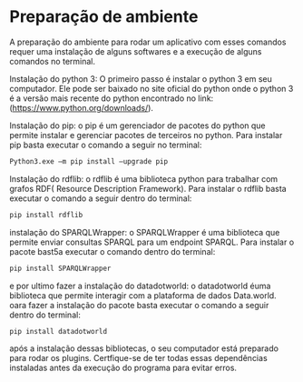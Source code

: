 # Preparação de ambiente

A preparação do ambiente para rodar um aplicativo com esses comandos requer uma instalação de alguns softwares e a execução de alguns comandos no terminal.

Instalação do python 3: O primeiro passo é instalar o python 3 em seu computador. Ele pode ser baixado no site oficial do python onde o python 3 é a versão mais recente do python encontrado no link: (https://www.python.org/downloads/).

Instalação do pip: o pip é um gerenciador de pacotes do python que permite instalar e gerenciar pacotes de terceiros no python. Para instalar  pip basta executar o comando a seguir no terminal:

```python
Python3.exe –m pip install –upgrade pip
```

Instalação do rdflib: o rdflib é uma biblioteca python para trabalhar com grafos RDF( Resource Description Framework). Para instalar o rdflib basta executar o comando a seguir dentro do terminal:

```python
pip install rdflib
```

instalação do SPARQLWrapper: o SPARQLWrapper é uma biblioteca que permite enviar consultas SPARQL para um endpoint SPARQL. Para instalar o pacote bast5a executar o comando dentro do terminal:

```python
pip install SPARQLWrapper
```

e por ultimo fazer a instalação do datadotworld: o datadotworld éuma biblioteca que permite interagir com a plataforma de dados Data.world. oara fazer a instalação do pacote basta executar o comando a seguir dentro do terminal:

```python
pip install datadotworld
```

após a instalação dessas bibliotecas, o seu computador está preparado para rodar os plugins. Certfique-se de ter todas essas dependências instaladas antes da execução do programa para evitar erros.